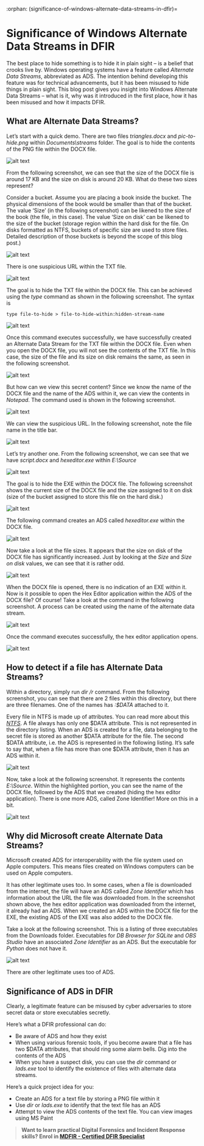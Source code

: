 :orphan:
(significance-of-windows-alternate-data-streams-in-dfir)=

# Significance of Windows Alternate Data Streams in DFIR

The best place to hide something is to hide it in plain sight – is a belief that crooks live by. Windows operating systems have a feature called _Alternate Data Streams_, abbreviated as ADS. The intention behind developing this feature was for technical advancements, but it has been misused to hide things in plain sight. This blog post gives you insight into Windows Alternate Data Streams – what is it, why was it introduced in the first place, how it has been misused and how it impacts DFIR.

## What are Alternate Data Streams?

Let’s start with a quick demo. There are two files _triangles.docx_ and _pic-to-hide.png_ within _Documents\streams_ folder. The goal is to hide the contents of the PNG file within the DOCX file.

![alt text](images/alternate-data-stream1.png)

From the following screenshot, we can see that the size of the DOCX file is around 17 KB and the size on disk is around 20 KB. What do these two sizes represent?

Consider a bucket. Assume you are placing a book inside the bucket. The physical dimensions of the book would be smaller than that of the bucket. The value ‘Size’ (in the following screenshot) can be likened to the size of the book (the file, in this case). The value ‘Size on disk’ can be likened to the size of the bucket (storage region within the hard disk for the file. On disks formatted as NTFS, buckets of specific size are used to store files. Detailed description of those buckets is beyond the scope of this blog post.)

![alt text](images/alternate-data-stream2.png)

There is one suspicious URL within the TXT file.

![alt text](images/alternate-data-stream3.png)

The goal is to hide the TXT file within the DOCX file. This can be achieved using the _type_ command as shown in the following screenshot. The syntax is

`type file-to-hide > file-to-hide-within:hidden-stream-name`

![alt text](images/alternate-data-stream4.png)

Once this command executes successfully, we have successfully created an Alternate Data Stream for the TXT file within the DOCX file. Even when you open the DOCX file, you will not see the contents of the TXT file. In this case, the size of the file and its size on disk remains the same, as seen in the following screenshot.

![alt text](images/alternate-data-stream5.png)

But how can we view this secret content? Since we know the name of the DOCX file and the name of the ADS within it, we can view the contents in _Notepad_. The command used is shown in the following screenshot.

![alt text](images/alternate-data-stream6.png)

We can view the suspicious URL. In the following screenshot, note the file name in the title bar.

![alt text](images/alternate-data-stream7.png)

Let’s try another one. From the following screenshot, we can see that we have _script.docx_ and _hexeditor.exe_ within _E:\Source_

![alt text](images/alternate-data-stream8.png)

The goal is to hide the EXE within the DOCX file. The following screenshot shows the current size of the DOCX file and the size assigned to it on disk (size of the bucket assigned to store this file on the hard disk.)

![alt text](images/alternate-data-stream9.png)

The following command creates an ADS called _hexeditor.exe_ within the DOCX file.

![alt text](images/alternate-data-stream10.png)

Now take a look at the file sizes. It appears that the size on disk of the DOCX file has significantly increased. Just by looking at the _Size_ and _Size on disk_ values, we can see that it is rather odd.

![alt text](images/alternate-data-stream11.png)

When the DOCX file is opened, there is no indication of an EXE within it. Now is it possible to open the Hex Editor application within the ADS of the DOCX file? Of course! Take a look at the command in the following screenshot. A process can be created using the name of the alternate data stream.

![alt text](images/alternate-data-stream12.png)

Once the command executes successfully, the hex editor application opens.

![alt text](images/alternate-data-stream13.png)

## How to detect if a file has Alternate Data Streams?

Within a directory, simply run _dir /r_ command. From the following screenshot, you can see that there are 2 files within this directory, but there are three filenames. One of the names has _:$DATA_ attached to it.

Every file in NTFS is made up of attributes. You can read more about this _[NTFS](windows-ntfs-file-attributes-for-digital-forensics)_. A file always has only one $DATA attribute. This is not represented in the directory listing. When an ADS is created for a file, data belonging to the secret file is stored as another $DATA attribute for the file. The second $DATA attribute, i.e. the ADS is represented in the following listing. It’s safe to say that, when a file has more than one $DATA attribute, then it has an ADS within it.

![alt text](images/alternate-data-stream14.png)

Now, take a look at the following screenshot. It represents the contents _E:\Source_. Within the highlighted portion, you can see the name of the DOCX file, followed by the ADS that we created (hiding the hex editor application). There is one more ADS, called Zone Identifier! More on this in a bit.

![alt text](images/alternate-data-stream15.png)

## Why did Microsoft create Alternate Data Streams?

Microsoft created ADS for interoperability with the file system used on Apple computers. This means files created on Windows computers can be used on Apple computers.

It has other legitimate uses too. In some cases, when a file is downloaded from the internet, the file will have an ADS called _Zone Identifier_ which has information about the URL the file was downloaded from. In the screenshot shown above, the hex editor application was downloaded from the internet, it already had an ADS. When we created an ADS within the DOCX file for the EXE, the existing ADS of the EXE was also added to the DOCX file.

Take a look at the following screenshot. This is a listing of three executables from the Downloads folder. Executables for _DB Browser for SQLite_ and _OBS Studio_ have an associated _Zone Identifier_ as an ADS. But the executable for _Python_ does not have it.

![alt text](images/alternate-data-stream16.png)

There are other legitimate uses too of ADS.

## Significance of ADS in DFIR

Clearly, a legitimate feature can be misused by cyber adversaries to store secret data or store executables secretly.

Here’s what a DFIR professional can do:

- Be aware of ADS and how they exist
- When using various forensic tools, if you become aware that a file has two $DATA attributes, that should ring some alarm bells. Dig into the contents of the ADS
- When you have a suspect disk, you can use the _dir_ command or _lads.exe_ tool to identify the existence of files with alternate data streams.

Here’s a quick project idea for you:

- Create an ADS for a text file by storing a PNG file within it
- Use _dir_ or _lads.exe_ to identify that the text file has an ADS
- Attempt to view the ADS contents of the text file. You can view images using MS Paint

> **Want to learn practical Digital Forensics and Incident Response skills? Enrol in [MDFIR - Certified DFIR Specialist](https://www.mosse-institute.com/certifications/mdfir-certified-dfir-specialist.html)**
